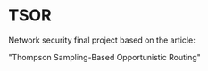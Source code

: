 # TSOR

Network security final project based on the article:

"Thompson Sampling-Based Opportunistic Routing"
